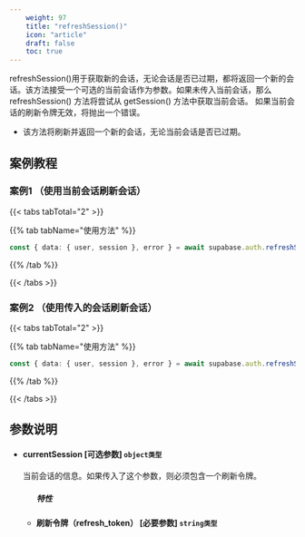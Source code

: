 ```yaml
---
    weight: 97
    title: "refreshSession()"
    icon: "article"
    draft: false
    toc: true
---
```



refreshSession()用于获取新的会话，无论会话是否已过期，都将返回一个新的会话。该方法接受一个可选的当前会话作为参数。如果未传入当前会话，那么 refreshSession() 方法将尝试从 getSession() 方法中获取当前会话。
如果当前会话的刷新令牌无效，将抛出一个错误。

* 该方法将刷新并返回一个新的会话，无论当前会话是否已过期。



## 案例教程
### 案例1 （使用当前会话刷新会话）

{{< tabs tabTotal="2" >}}



{{% tab tabName="使用方法" %}}



  ```ts
const { data: { user, session }, error } = await supabase.auth.refreshSession()
  ```



{{% /tab %}}

{{< /tabs >}}


### 案例2 （使用传入的会话刷新会话）

{{< tabs tabTotal="2" >}}



{{% tab tabName="使用方法" %}}



  ```ts
const { data: { user, session }, error } = await supabase.auth.refreshSession({ refresh_token })
  ```



{{% /tab %}}

{{< /tabs >}}





## 参数说明


<ul className="method-list-group">
  
<li className="method-list-item">
  <h4 className="method-list-item-label">
    <span className="method-list-item-label-name">
      currentSession
    </span>
    <span className="method-list-item-label-badge false">
      [可选参数]
    </span>
    <span className="method-list-item-validation">
      <code>object类型</code>
    </span>
  </h4>
  <div class="method-list-item-description">

当前会话的信息。如果传入了这个参数，则必须包含一个刷新令牌。

  </div>
  
<ul className="method-list-group">
  <h5 class="method-list-title method-list-title-isChild expanded">特性</h5>

<li className="method-list-item">
  <h4 className="method-list-item-label">
    <span className="method-list-item-label-name">
      刷新令牌（refresh_token）
    </span>
    <span className="method-list-item-label-badge required">
      [必要参数]
    </span>
    <span className="method-list-item-validation">
      <code>string类型</code>
    </span>
  </h4>
  
</li>

</ul>

</li>

</ul>
